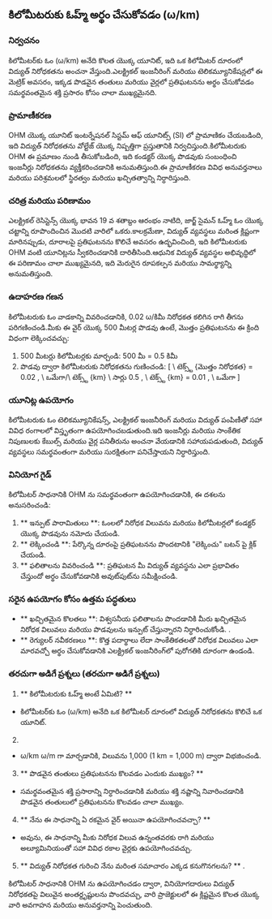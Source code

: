 ## కిలోమీటరుకు ఓహ్మ్ అర్థం చేసుకోవడం (ω/km)

### నిర్వచనం
కిలోమీటర్‌కు ఓం (ω/km) అనేది కొలత యొక్క యూనిట్, ఇది ఒక కిలోమీటర్ దూరంలో విద్యుత్ నిరోధకతను అంచనా వేస్తుంది.ఎలక్ట్రికల్ ఇంజనీరింగ్ మరియు టెలికమ్యూనికేషన్లలో ఈ మెట్రిక్ అవసరం, ఇక్కడ పొడవైన తంతులు మరియు వైర్లలో ప్రతిఘటనను అర్థం చేసుకోవడం సమర్థవంతమైన శక్తి ప్రసారం కోసం చాలా ముఖ్యమైనది.

### ప్రామాణీకరణ
OHM యొక్క యూనిట్ ఇంటర్నేషనల్ సిస్టమ్ ఆఫ్ యూనిట్స్ (SI) లో ప్రామాణికం చేయబడింది, ఇది విద్యుత్ నిరోధకతను వోల్టేజ్ యొక్క నిష్పత్తిగా ప్రస్తుతానికి నిర్వచిస్తుంది.కిలోమీటరుకు OHM ఈ ప్రమాణం నుండి తీసుకోబడింది, ఇది కండక్టర్ యొక్క పొడవుకు సంబంధించి ఇంజనీర్లు నిరోధకతను వ్యక్తీకరించడానికి అనుమతిస్తుంది.ఈ ప్రామాణీకరణ వివిధ అనువర్తనాలు మరియు పరిశ్రమలలో స్థిరత్వం మరియు ఖచ్చితత్వాన్ని నిర్ధారిస్తుంది.

### చరిత్ర మరియు పరిణామం
ఎలక్ట్రికల్ రెసిస్టెన్స్ యొక్క భావన 19 వ శతాబ్దం ఆరంభం నాటిది, జార్జ్ సైమన్ ఓహ్మ్ ఓం యొక్క చట్టాన్ని రూపొందించిన మొదటి వారిలో ఒకరు.కాలక్రమేణా, విద్యుత్ వ్యవస్థలు మరింత క్లిష్టంగా మారినప్పుడు, దూరాలపై ప్రతిఘటనను కొలిచే అవసరం ఉద్భవించింది, ఇది కిలోమీటరుకు OHM వంటి యూనిట్లను స్వీకరించడానికి దారితీసింది.ఆధునిక విద్యుత్ వ్యవస్థల అభివృద్ధిలో ఈ పరిణామం చాలా ముఖ్యమైనది, ఇది మెరుగైన రూపకల్పన మరియు సామర్థ్యాన్ని అనుమతిస్తుంది.

### ఉదాహరణ గణన
కిలోమీటరుకు ఓం వాడకాన్ని వివరించడానికి, 0.02 ω/కిమీ నిరోధకత కలిగిన రాగి తీగను పరిగణించండి.మీకు ఈ వైర్ యొక్క 500 మీటర్ల పొడవు ఉంటే, మొత్తం ప్రతిఘటనను ఈ క్రింది విధంగా లెక్కించవచ్చు:

1. 500 మీటర్లు కిలోమీటర్లకు మార్చండి: 500 మీ = 0.5 కిమీ
2. పొడవు ద్వారా కిలోమీటరుకు నిరోధకతను గుణించండి:
[
\ టెక్స్ట్ {మొత్తం నిరోధకత} = 0.02 \, \ ఒమేగా/\ టెక్స్ట్ {km} \ సార్లు 0.5 \, \ టెక్స్ట్ {km} = 0.01 \, \ ఒమేగా
\]

### యూనిట్ల ఉపయోగం
కిలోమీటరుకు ఓం టెలికమ్యూనికేషన్స్, ఎలక్ట్రికల్ ఇంజనీరింగ్ మరియు విద్యుత్ పంపిణీతో సహా వివిధ రంగాలలో విస్తృతంగా ఉపయోగించబడుతుంది.ఇది ఇంజనీర్లు మరియు సాంకేతిక నిపుణులకు కేబుల్స్ మరియు వైర్ల పనితీరును అంచనా వేయడానికి సహాయపడుతుంది, విద్యుత్ వ్యవస్థలు సమర్థవంతంగా మరియు సురక్షితంగా పనిచేస్తాయని నిర్ధారిస్తుంది.

### వినియోగ గైడ్
కిలోమీటర్ సాధనానికి OHM ను సమర్థవంతంగా ఉపయోగించడానికి, ఈ దశలను అనుసరించండి:

1. ** ఇన్పుట్ పారామితులు **: ఓంలలో నిరోధక విలువను మరియు కిలోమీటర్లలో కండక్టర్ యొక్క పొడవును నమోదు చేయండి.
2. ** లెక్కించండి **: పేర్కొన్న దూరంపై ప్రతిఘటనను పొందటానికి "లెక్కించు" బటన్ పై క్లిక్ చేయండి.
3. ** ఫలితాలను వివరించండి **: ప్రతిఘటన మీ విద్యుత్ వ్యవస్థను ఎలా ప్రభావితం చేస్తుందో అర్థం చేసుకోవడానికి అవుట్‌పుట్‌ను సమీక్షించండి.

### సరైన ఉపయోగం కోసం ఉత్తమ పద్ధతులు
- ** ఖచ్చితమైన కొలతలు **: విశ్వసనీయ ఫలితాలను పొందడానికి మీరు ఖచ్చితమైన నిరోధక విలువలు మరియు పొడవులను ఇన్పుట్ చేస్తున్నారని నిర్ధారించుకోండి.
.
- ** రెగ్యులర్ నవీకరణలు **: కొత్త పదార్థాలు లేదా సాంకేతికతలతో నిరోధక విలువలు ఎలా మారవచ్చో అర్థం చేసుకోవడానికి ఎలక్ట్రికల్ ఇంజనీరింగ్‌లో పురోగతికి దూరంగా ఉండండి.

### తరచుగా అడిగే ప్రశ్నలు (తరచుగా అడిగే ప్రశ్నలు)

1. ** కిలోమీటరుకు ఓహ్మ్ అంటే ఏమిటి? **
- కిలోమీటర్‌కు ఓం (ω/km) అనేది ఒక కిలోమీటర్ దూరంలో విద్యుత్ నిరోధకతను కొలిచే ఒక యూనిట్.

2.
- ω/km ω/m గా మార్చడానికి, విలువను 1,000 (1 km = 1,000 m) ద్వారా విభజించండి.

3. ** పొడవైన తంతులు ప్రతిఘటనను కొలవడం ఎందుకు ముఖ్యం? **
- సమర్థవంతమైన శక్తి ప్రసారాన్ని నిర్ధారించడానికి మరియు శక్తి నష్టాన్ని నివారించడానికి పొడవైన తంతులులో ప్రతిఘటనను కొలవడం చాలా ముఖ్యం.

4. ** నేను ఈ సాధనాన్ని ఏ రకమైన వైర్ అయినా ఉపయోగించవచ్చా? **
- అవును, ఈ సాధనాన్ని మీకు నిరోధక విలువ ఉన్నంతవరకు రాగి మరియు అల్యూమినియంతో సహా వివిధ రకాల వైర్లకు ఉపయోగించవచ్చు.

5. ** విద్యుత్ నిరోధకత గురించి నేను మరింత సమాచారం ఎక్కడ కనుగొనగలను? **
.

కిలోమీటర్ సాధనానికి OHM ను ఉపయోగించడం ద్వారా, వినియోగదారులు విద్యుత్ నిరోధకతపై విలువైన అంతర్దృష్టులను పొందవచ్చు, వారి ప్రాజెక్టులలో ఈ క్లిష్టమైన కొలత యొక్క వారి అవగాహన మరియు అనువర్తనాన్ని పెంచుతుంది.